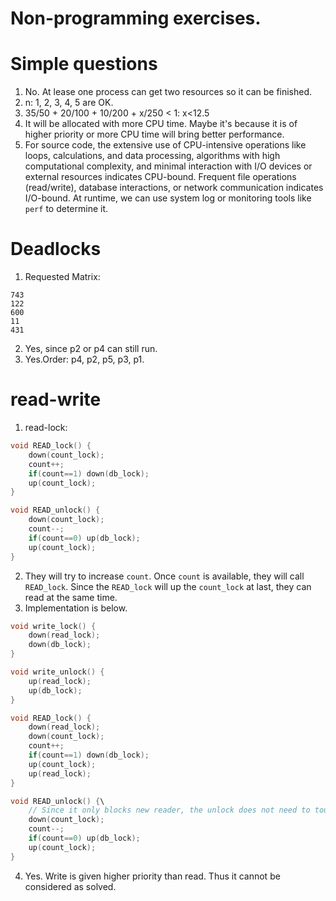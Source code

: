 # Non-programming exercises.

# Simple questions

1. No. At lease one process can get two resources so it can be finished. 
2. n: 1, 2, 3, 4, 5 are OK.
3. 35/50 + 20/100 + 10/200 + x/250 < 1: x<12.5
4. It will be allocated with more CPU time. Maybe it's because it is of higher priority or more CPU time will bring better performance.
5. For source code, the extensive use of CPU-intensive operations like loops, calculations, and data processing, algorithms with high computational complexity, and minimal interaction with I/O devices or external resources indicates CPU-bound. Frequent file operations (read/write), database interactions, or network communication indicates I/O-bound. At runtime, we can use system log or monitoring tools like `perf` to determine it.

# Deadlocks
1. Requested Matrix:
```text
743
122
600
11
431
```
2. Yes, since p2 or p4 can still run.
3. Yes.Order: p4, p2, p5, p3, p1.

# read-write

1. read-lock:
```C
void READ_lock() {
    down(count_lock);
    count++;
    if(count==1) down(db_lock);
    up(count_lock);
}

void READ_unlock() {
    down(count_lock);
    count--;
    if(count==0) up(db_lock);
    up(count_lock);
}
```
2. They will try to increase `count`. Once `count` is available, they will call `READ_lock`. Since the `READ_lock` will up the `count_lock` at last, they can read at the same time.
3. Implementation is below.
```C
void write_lock() {
    down(read_lock);
    down(db_lock);
}

void write_unlock() {
    up(read_lock);
    up(db_lock);
}

void READ_lock() {
    down(read_lock);
    down(count_lock);
    count++;
    if(count==1) down(db_lock);
    up(count_lock);
    up(read_lock);
}

void READ_unlock() {\
    // Since it only blocks new reader, the unlock does not need to touch read_lock
    down(count_lock);
    count--;
    if(count==0) up(db_lock);
    up(count_lock);
}
```
4. Yes. Write is given higher priority than read. Thus it cannot be considered as solved.

